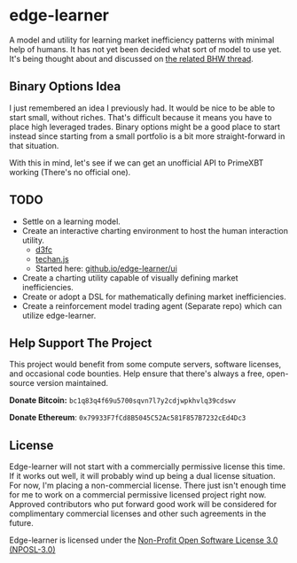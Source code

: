# edge-learner

A model and utility for learning market inefficiency patterns with minimal help of humans. It has not yet been decided what sort of model to use yet. It's being thought about and discussed on [the related BHW thread](https://www.blackhatworld.com/seo/follow-me-as-i-create-an-ai-trading-bot-for-bitcoin-crypto.1116066/).

## Binary Options Idea

I just remembered an idea I previously had. It would be nice to be able to start small, without riches. That's
difficult because it means you have to place high leveraged trades. Binary options might be a good place to
start instead since starting from a small portfolio is a bit more straight-forward in that situation.

With this in mind, let's see if we can get an unofficial API to PrimeXBT working (There's no official one).

## TODO

*  Settle on a learning model.
*  Create an interactive charting environment to host the human interaction utility.
    - [d3fc](https://d3fc.io/)
    - [techan.js](https://github.com/andredumas/techan.js)
    - Started here: [github.io/edge-learner/ui](https://thedoctorai.github.io/edge-learner/ui)
*  Create a charting utility capable of visually defining market inefficiencies.
*  Create or adopt a DSL for mathematically defining market inefficiencies.
*  Create a reinforcement model trading agent (Separate repo) which can utilize edge-learner.



## Help Support The Project

This project would benefit from some compute servers, software licenses, and occasional code bounties. Help ensure that there's always a free, open-source version maintained.

**Donate Bitcoin:** `bc1q83q4f69u5700sqvn7l7y2cdjwpkhvlq39cdswv`

**Donate Ethereum**: `0x79933F7fCd8B5045C52Ac581F857B7232cEd4Dc3`



## License

Edge-learner will not start with a commercially permissive license this time. If it works out well, it will probably wind up being a dual license situation. For now,  I'm placing a non-commercial license. There just isn't enough time for  me to work on a commercial permissive licensed project right now.  Approved contributors who put forward good work will be considered for  complimentary commercial licenses and other such agreements in the  future.

Edge-learner is licensed under the [Non-Profit Open Software License 3.0 (NPOSL-3.0)](https://github.com/TheDoctorAI/edge-learner/blob/master/LICENSE.md)

